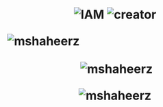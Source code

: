 <h1 align="center">
      

<img title="IAM" src="https://img.shields.io/static/v1?label=HI IAM&message=Mohammed&color=black">
<img title="creator" src="https://img.shields.io/static/v1?label=shaheer&message=kp&color=black">
<br>


<p align="left"> <img src="https://komarev.com/ghpvc/?username=mshaheerz&label=Profile%20views&color=000f00&style=plastic" alt="mshaheerz" /> </p>
<p align="center">&nbsp;<img align="center" src="https://github-readme-stats.vercel.app/api?username=mshaheerz&show_icons=true&theme=dark&locale=en" alt="mshaheerz" /></p>

<p align="center"><img align="center" src="https://github-readme-stats.vercel.app/api/top-langs?username=mshaheerz&show_icons=true&theme=onedark&locale=en&layout=compact" alt="mshaheerz" /></p>
<br>
<br>





